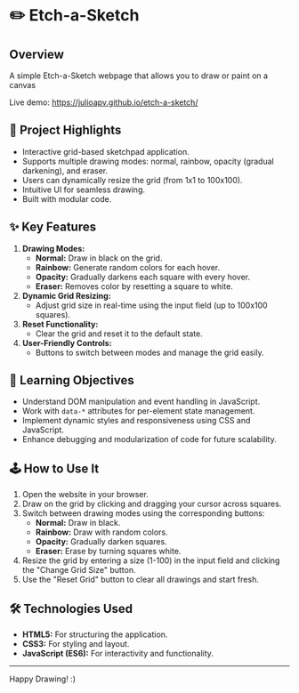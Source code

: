 # ✏️ Etch-a-Sketch

## Overview
A simple Etch-a-Sketch webpage that allows you to draw or paint on a canvas 

Live demo: https://julioapv.github.io/etch-a-sketch/

## 🚀 **Project Highlights**
- Interactive grid-based sketchpad application.
- Supports multiple drawing modes: normal, rainbow, opacity (gradual darkening), and eraser.
- Users can dynamically resize the grid (from 1x1 to 100x100).
- Intuitive UI for seamless drawing.
- Built with modular code.

## ✨ **Key Features**
1. **Drawing Modes:**
   - **Normal:** Draw in black on the grid.
   - **Rainbow:** Generate random colors for each hover.
   - **Opacity:** Gradually darkens each square with every hover.
   - **Eraser:** Removes color by resetting a square to white.
2. **Dynamic Grid Resizing:**
   - Adjust grid size in real-time using the input field (up to 100x100 squares).
3. **Reset Functionality:**
   - Clear the grid and reset it to the default state.
4. **User-Friendly Controls:**
   - Buttons to switch between modes and manage the grid easily.

## 🎯 **Learning Objectives**
- Understand DOM manipulation and event handling in JavaScript.
- Work with `data-*` attributes for per-element state management.
- Implement dynamic styles and responsiveness using CSS and JavaScript.
- Enhance debugging and modularization of code for future scalability.

## 🕹️ **How to Use It**
1. Open the website in your browser.
2. Draw on the grid by clicking and dragging your cursor across squares.
3. Switch between drawing modes using the corresponding buttons:
   - **Normal:** Draw in black.
   - **Rainbow:** Draw with random colors.
   - **Opacity:** Gradually darken squares.
   - **Eraser:** Erase by turning squares white.
4. Resize the grid by entering a size (1-100) in the input field and clicking the "Change Grid Size" button.
5. Use the "Reset Grid" button to clear all drawings and start fresh.

## 🛠️ **Technologies Used**
- **HTML5:** For structuring the application.
- **CSS3:** For styling and layout.
- **JavaScript (ES6):** For interactivity and functionality.

---

Happy Drawing! :)

